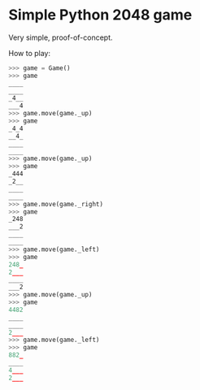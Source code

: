# Simple Python 2048 game

Very simple, proof-of-concept.

How to play:

```python
>>> game = Game()
>>> game
____
____
_4__
___4
>>> game.move(game._up)
>>> game
_4_4
__4_
____
____
>>> game.move(game._up)
>>> game
_444
_2__
____
____
>>> game.move(game._right)
>>> game
_248
___2
____
____
>>> game.move(game._left)
>>> game
248_
2___
____
___2
>>> game.move(game._up)
>>> game
4482
____
____
2___
>>> game.move(game._left)
>>> game
882_
____
4___
2___
```
